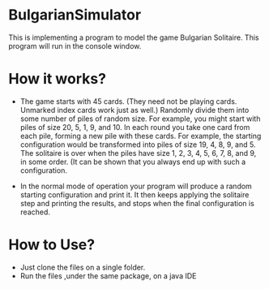 # BulgarianSimulator

This is implementing a program to model the game Bulgarian Solitaire. This program will run in the console window.

# How it works?
  - The game starts with 45 cards. (They need not be playing cards. Unmarked index cards work just as well.) Randomly divide them into some number of piles of random size. For example, you might start with piles of size 20, 5, 1, 9, and 10. In each round you take one card from each pile, forming a new pile with these cards. For example, the starting configuration would be transformed into piles of size 19, 4, 8, 9, and 5. The solitaire is over when the piles have size 1, 2, 3, 4, 5, 6, 7, 8, and 9, in some order. (It can be shown that you always end up with such a configuration.

  - In the normal mode of operation your program will produce a random starting configuration and print it. It then keeps applying the solitaire step and printing the results, and stops when the final configuration is reached.

# How to Use?

  - Just clone the files on a single folder.
  - Run the files ,under the same package, on a java IDE
